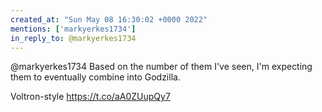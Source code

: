 ```yaml
---
created_at: "Sun May 08 16:30:02 +0000 2022"
mentions: ['markyerkes1734']
in_reply_to: @markyerkes1734
---
```


@markyerkes1734 Based on the number of them I've seen, I'm expecting them to eventually combine into Godzilla.

Voltron-style https://t.co/aA0ZUupQy7